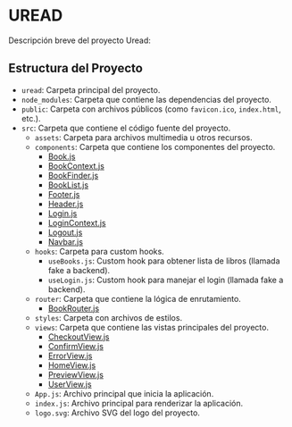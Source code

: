 # UREAD

Descripción breve del proyecto Uread:

## Estructura del Proyecto

- `uread`: Carpeta principal del proyecto.
- `node_modules`: Carpeta que contiene las dependencias del proyecto.
- `public`: Carpeta con archivos públicos (como `favicon.ico`, `index.html`, etc.).
- `src`: Carpeta que contiene el código fuente del proyecto.
    - `assets`: Carpeta para archivos multimedia u otros recursos.
    - `components`: Carpeta que contiene los componentes del proyecto.
      - [Book.js](src%2Fcomponents%2FBook.js)
      - [BookContext.js](src%2Fcomponents%2FBookContext.js)
      - [BookFinder.js](src%2Fcomponents%2FBookFinder.js)
      - [BookList.js](src%2Fcomponents%2FBookList.js)
      - [Footer.js](src%2Fcomponents%2FFooter.js)
      - [Header.js](src%2Fcomponents%2FHeader.js)
      - [Login.js](src%2Fcomponents%2FLogin.js)
      - [LoginContext.js](src%2Fcomponents%2FLoginContext.js)
      - [Logout.js](src%2Fcomponents%2FLogout.js)
      - [Navbar.js](src%2Fcomponents%2FNavbar.js)
    - `hooks`: Carpeta para custom hooks.
      - `useBooks.js`: Custom hook para obtener lista de libros (llamada fake a backend).
      - `useLogin.js`: Custom hook para manejar el login  (llamada fake a backend).
    - `router`: Carpeta que contiene la lógica de enrutamiento.
      - [BookRouter.js](src%2Frouter%2FBookRouter.js)
    - `styles`: Carpeta con archivos de estilos.
    - `views`: Carpeta que contiene las vistas principales del proyecto.
      - [CheckoutView.js](src%2Fviews%2FCheckoutView.js)
      - [ConfirmView.js](src%2Fviews%2FConfirmView.js)
      - [ErrorView.js](src%2Fviews%2FErrorView.js)
      - [HomeView.js](src%2Fviews%2FHomeView.js)
      - [PreviewView.js](src%2Fviews%2FPreviewView.js)
      - [UserView.js](src%2Fviews%2FUserView.js)
    - `App.js`: Archivo principal que inicia la aplicación.
    - `index.js`: Archivo principal para renderizar la aplicación.
    - `logo.svg`: Archivo SVG del logo del proyecto.